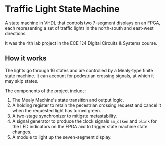 # Traffic Light State Machine

A state machine in VHDL that controls two 7-segment displays on an FPGA, each representing a set of traffic lights in the north-south and east-west directions.

It was the 4th lab project in the ECE 124 Digital Circuits & Systems course. 

## How it works

The lights go through 16 states and are controlled by a Mealy-type finite state machine. It can account for pedestrian crossing signals, at which it may skip states.

The components of the project include:
1. The Mealy Machine's state transition and output logic.
2. A holding register to retain the pedestrian crossing request and cancel it when the requested light has turned green.
3. A two-stage synchronizer to mitigate metastability.
4. A signal generator to produce the clock signals `sm_clken` and `blink` for the LED indicators on the FPGA and to trigger state machine state changes. 
5. A module to light up the seven-segment display.
